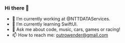 ### Hi there 👋

- 🔭 I’m currently working at @NTTDATAServices.
- 🌱 I’m currently learning SwiftUI.
- 💬 Ask me about code, music, cars, games or racing!
- 📫 How to reach me: outrowender@gmail.com
